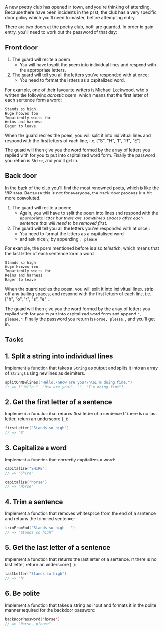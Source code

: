 A new poetry club has opened in town, and you're thinking of attending. Because there have been incidents in the past, the club has a very specific door policy which you'll need to master, before attempting entry.

There are two doors at the poetry club, both are guarded. In order to gain entry, you'll need to work out the password of that day:

## Front door

1. The guard will recite a poem
   - You will have tosplit the poem into individual lines and respond with the appropriate letters.
2. The guard will tell you all the letters you've responded with at once;
   - You need to format the letters as a capitalized word.

For example, one of their favourite writers is Michael Lockwood, who's written the following _acrostic_ poem, which means that the first letter of each sentence form a word:

```text
Stands so high
Huge hooves too
Impatiently waits for
Reins and harness
Eager to leave
```

When the guard recites the poem, you will split it into indivitual lines and respond with the first letters of each line, i.e. ["S", "H", "I", "R", "E"].

The guard will then give you the word formed by the array of letters you replied with for you to put into capitalized word form. Finally the password you return is `Shire`, and you'll get in.

## Back door

In the back of the club you'll find the most renowned poets, which is like the VIP area. Because this is not for everyone, the back door process is a bit more convoluted.

1. The guard will recite a poem;
   - Again, you will have to split the poem into lines and respond with the appropriate letter _but
     there are sometimes spaces after each sentence that will need to be removed first_.
2. The guard will tell you all the letters you've responded with at once,:
   - You need to format the letters as a capitalised word
   - and ask nicely, by appending `, please`

For example, the poem mentioned before is also _telestich_, which means that
the last letter of each sentence form a word:

```text
Stands so high
Huge hooves too
Impatiently waits for
Reins and harness
Eager to leave
```

When the guard recites the poem, you will split it into indivitual lines, strip off any trailing spaces, and respond with the first letters of each line, i.e. ["h", "o", "r", "s", "e"].

The guard will then give you the word formed by the array of letters you replied with for you to put into capitalized word form and append `", please."`. Finally the password you return is `Horse, please.`, and you'll get in.

## Tasks

## 1. Split a string into individual lines

Implement a function that takes a `String` as output and splits it into an array of `String`s using newlines as delimiters.

```swift
splitOnNewlines("Hello.\nHow are you?\n\nI'm doing fine.")
// => ["Hello." ,"How are you?", "", "I'm doing fine"].
```

## 2. Get the first letter of a sentence

Implement a function that returns first letter of a sentence If there is no last letter, return an underscore (`_`):

```swift
firstLetter("Stands so high")
// => "S"
```

## 3. Capitalize a word

Implement a function that correctly capitalizes a word:

```swift
capitalize("SHIRE")
// => "Shire"

capitalize("horse")
// => "Horse"
```

## 4. Trim a sentence

Implement a function that removes whitespace from the end of a sentence and returns the trimmed sentence:

```swift
trimFromEnd("Stands so high   ")
// => "Stands so high"
```

## 5. Get the last letter of a sentence

Implement a function that returns the last letter of a sentence. If there is no last letter, return an underscore (`_`):

```swift
lastLetter("Stands so high")
// => "h"
```

## 6. Be polite

Implement a function that takes a string as input and formats it in the polite manner required for the backdoor password:

```swift
backDoorPassword('horse')
// => "Horse, please"
```
